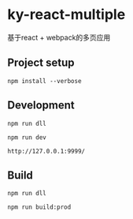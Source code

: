 # ky-react-multiple

基于react + webpack的多页应用

## Project setup
```
npm install --verbose
```

## Development
```
npm run dll

npm run dev

http://127.0.0.1:9999/
```

## Build
```
npm run dll

npm run build:prod
```
